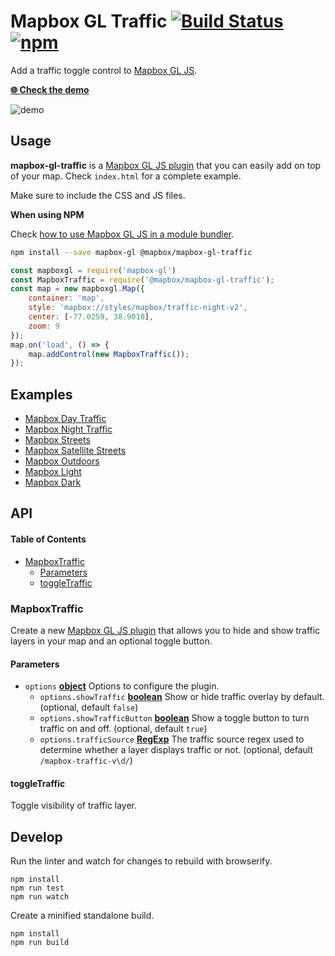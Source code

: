 # Mapbox GL Traffic [![Build Status](https://travis-ci.org/mapbox/mapbox-gl-traffic.svg?branch=master)](https://travis-ci.org/mapbox/mapbox-gl-traffic) [![npm](https://img.shields.io/npm/v/@mapbox/mapbox-gl-traffic.svg)](https://www.npmjs.com/package/@mapbox/mapbox-gl-traffic)

Add a traffic toggle control to [Mapbox GL JS](https://github.com/mapbox/mapbox-gl-js).

[**:globe_with_meridians: Check the demo**](https://mapbox.github.io/mapbox-gl-traffic/)

![demo](https://raw.githubusercontent.com/lukasmartinelli/mapbox-gl-traffic/master/demo.gif)

## Usage

**mapbox-gl-traffic** is a [Mapbox GL JS plugin](https://www.mapbox.com/blog/build-mapbox-gl-js-plugins/) that you can easily add on top of your map. Check `index.html` for a complete example.

Make sure to include the CSS and JS files.

**When using NPM**

Check [how to use Mapbox GL JS in a module bundler](https://www.mapbox.com/mapbox-gl-js/api/).

```bash
npm install --save mapbox-gl @mapbox/mapbox-gl-traffic
```

```javascript
const mapboxgl = require('mapbox-gl')
const MapboxTraffic = require('@mapbox/mapbox-gl-traffic');
const map = new mapboxgl.Map({
    container: 'map',
    style: 'mapbox://styles/mapbox/traffic-night-v2',
    center: [-77.0259, 38.9010],
    zoom: 9
});
map.on('load', () => {
    map.addControl(new MapboxTraffic());
});
```

## Examples

-   [Mapbox Day Traffic](https://mapbox.github.io/mapbox-gl-traffic/examples/traffic-day.html)
-   [Mapbox Night Traffic](https://mapbox.github.io/mapbox-gl-traffic/examples/traffic-night.html)
-   [Mapbox Streets](https://mapbox.github.io/mapbox-gl-traffic/examples/mapbox-streets.html)
-   [Mapbox Satellite Streets](https://mapbox.github.io/mapbox-gl-traffic/examples/mapbox-satellite-streets.html)
-   [Mapbox Outdoors](https://mapbox.github.io/mapbox-gl-traffic/examples/mapbox-outdoors.html)
-   [Mapbox Light](https://mapbox.github.io/mapbox-gl-traffic/examples/mapbox-light.html)
-   [Mapbox Dark](https://mapbox.github.io/mapbox-gl-traffic/examples/mapbox-dark.html)

## API

<!-- Generated by documentation.js. Update this documentation by updating the source code. -->

#### Table of Contents

-   [MapboxTraffic](#mapboxtraffic)
    -   [Parameters](#parameters)
    -   [toggleTraffic](#toggletraffic)

### MapboxTraffic

Create a new [Mapbox GL JS plugin](https://www.mapbox.com/blog/build-mapbox-gl-js-plugins/) that allows you to hide and show
traffic layers in your map and an optional toggle button.

#### Parameters

-   `options` **[object](https://developer.mozilla.org/docs/Web/JavaScript/Reference/Global_Objects/Object)** Options to configure the plugin.
    -   `options.showTraffic` **[boolean](https://developer.mozilla.org/docs/Web/JavaScript/Reference/Global_Objects/Boolean)** Show or hide traffic overlay by default. (optional, default `false`)
    -   `options.showTrafficButton` **[boolean](https://developer.mozilla.org/docs/Web/JavaScript/Reference/Global_Objects/Boolean)** Show a toggle button to turn traffic on and off. (optional, default `true`)
    -   `options.trafficSource` **[RegExp](https://developer.mozilla.org/docs/Web/JavaScript/Reference/Global_Objects/RegExp)** The traffic source regex used to determine whether a layer displays traffic or not. (optional, default `/mapbox-traffic-v\d/`)

#### toggleTraffic

Toggle visibility of traffic layer.

## Develop

Run the linter and watch for changes to rebuild with browserify.

    npm install
    npm run test
    npm run watch

Create a minified standalone build.

    npm install
    npm run build
